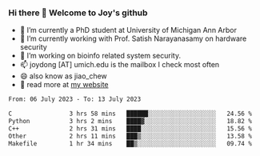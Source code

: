 ### Hi there 👋 Welcome to Joy's github

- 🔭 I’m currently a PhD student at University of Michigan Ann Arbor
- 🌱 I’m currently working with Prof. Satish Narayanasamy on hardware security
- 👯 I’m working on bioinfo related system security. 
- 📫 joydong [AT] umich.edu is the mailbox I check most often
- 😄 also know as jiao_chew
- 💬 read more at [my website](https://joydddd.github.io/)
<!--START_SECTION:waka-->

```txt
From: 06 July 2023 - To: 13 July 2023

C                3 hrs 58 mins   ██████░░░░░░░░░░░░░░░░░░░   24.56 %
Python           3 hrs 2 mins    ████▓░░░░░░░░░░░░░░░░░░░░   18.82 %
C++              2 hrs 31 mins   ████░░░░░░░░░░░░░░░░░░░░░   15.56 %
Other            2 hrs 11 mins   ███▒░░░░░░░░░░░░░░░░░░░░░   13.58 %
Makefile         1 hr 34 mins    ██▒░░░░░░░░░░░░░░░░░░░░░░   09.74 %
```

<!--END_SECTION:waka-->
